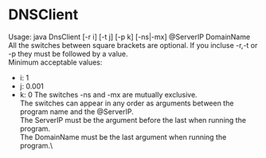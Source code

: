 # DNSClient
 Usage: java DnsClient [-r i] [-t j] [-p k] [-ns|-mx] @ServerIP DomainName\
 All the switches between square brackets are optional. If you incluse -r,-t or -p they must be followed by a value.\
Minimum acceptable values:
* i: 1
* j: 0.001
* k: 0
 The switches -ns and -mx are mutually exclusive.\
 The switches can appear in any order as arguments between the program name and the @ServerIP.\
 The ServerIP must be the argument before the last when running the program.\
 The DomainName must be the last argument when running the program.\
